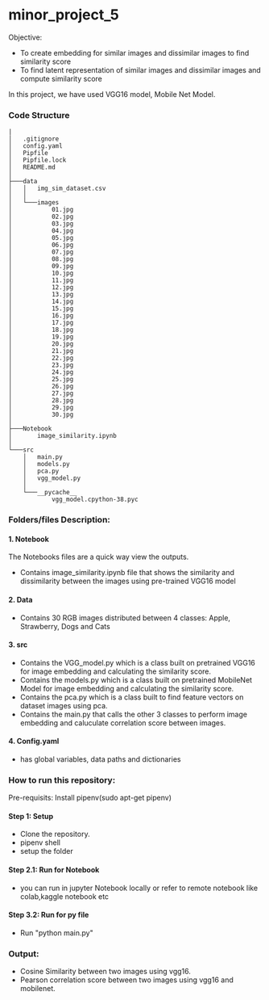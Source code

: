 # minor_project_5

Objective:  
+ To create embedding for similar images and dissimilar images to find similarity score 
+ To find latent representation of similar images and dissimilar images and compute similarity score
            
In this project, we have used VGG16 model, Mobile Net Model.

### Code Structure
```
|
│   .gitignore
│   config.yaml
│   Pipfile
│   Pipfile.lock
│   README.md
│
├───data
│   │   img_sim_dataset.csv
│   │
│   └───images
│           01.jpg
│           02.jpg
│           03.jpg
│           04.jpg
│           05.jpg
│           06.jpg
│           07.jpg
│           08.jpg
│           09.jpg
│           10.jpg
│           11.jpg
│           12.jpg
│           13.jpg
│           14.jpg
│           15.jpg
│           16.jpg
│           17.jpg
│           18.jpg
│           19.jpg
│           20.jpg
│           21.jpg
│           22.jpg
│           23.jpg
│           24.jpg
│           25.jpg
│           26.jpg
│           27.jpg
│           28.jpg
│           29.jpg
│           30.jpg
│
├───Notebook
│       image_similarity.ipynb
│
└───src
    │   main.py
    │   models.py
    │   pca.py
    │   vgg_model.py
    │
    └───__pycache__
            vgg_model.cpython-38.pyc
```

### Folders/files Description:
#### 1. Notebook
The Notebooks files are a quick way view the outputs.
- Contains image_similarity.ipynb file that shows the similarity and dissimilarity between the images using pre-trained VGG16 model

#### 2. Data
- Contains 30 RGB images distributed between 4 classes: Apple, Strawberry, Dogs and Cats


#### 3. src
- Contains the VGG_model.py which is a class built on pretrained VGG16 for image embedding and calculating the similarity score.
- Contains the models.py which is a class built on pretrained MobileNet Model for image embedding and calculating the similarity score.
- Contains the pca.py which is a class built to find feature vectors on dataset images using pca.
- Contains the main.py that calls the other 3 classes to perform image embedding and caluculate correlation score between images.

#### 4. Config.yaml
- has global variables, data paths and dictionaries


### How to run this repository:
Pre-requisits: Install pipenv(sudo apt-get pipenv)
#### Step 1: Setup 
- Clone the repository.
- pipenv shell
- setup the folder

#### Step 2.1: Run for Notebook
- you can run in jupyter Notebook locally or refer to remote notebook like colab,kaggle notebook etc

#### Step 3.2: Run for py file
- Run "python main.py"


### Output:
- Cosine Similarity between two images using vgg16.
- Pearson correlation score between two images using vgg16 and mobilenet.


